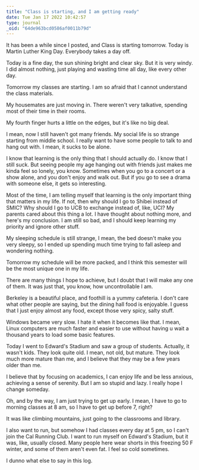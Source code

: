 ```yaml
---
title: "Class is starting, and I am getting ready"
date: Tue Jan 17 2022 10:42:57
type: journal
_oid: "64de963bcd0586af0011b79d"
---
```

It has been a while since I posted, and Class is starting tomorrow.
Today is Martin Luther King Day. Everybody takes a day off.

Today is a fine day, the sun shining bright and clear sky. But it is
very windy. I did almost nothing, just playing and wasting time all day,
like every other day.

Tomorrow my classes are starting. I am so afraid that I cannot
understand the class materials.

My housemates are just moving in. There weren\'t very talkative,
spending most of their time in their rooms.

My fourth finger hurts a little on the edges, but it\'s like no big
deal.

I mean, now I still haven\'t got many friends. My social life is so
strange starting from middle school. I really want to have some people
to talk to and hang out with. I mean, it sucks to be alone.

I know that learning is the only thing that I should actually do. I know
that I still suck. But seeing people my age hanging out with friends
just makes me kinda feel so lonely, you know. Sometimes when you go to a
concert or a show alone, and you don\'t enjoy and walk out. But if you
go to see a drama with someone else, it gets so interesting.

Most of the time, I am telling myself that learning is the only
important thing that matters in my life. If not, then why should I go to
Shibei instead of SMIC? Why should I go to UCB to exchange instead of,
like, UCI? My parents cared about this thing a lot. I have thought about
nothing more, and here\'s my conclusion. I am still so bad, and I should
keep learning my priority and ignore other stuff.

My sleeping schedule is still strange, I mean, the bed doesn\'t make you
very sleepy, so I ended up spending much time trying to fall asleep and
wondering nothing.

Tomorrow my schedule will be more packed, and I think this semester will
be the most unique one in my life.

There are many things I hope to achieve, but I doubt that I will make
any one of them. It was just that, you know, how uncontrollable I am.

Berkeley is a beautiful place, and foothill is a yummy cafeteria. I
don\'t care what other people are saying, but the dining hall food is
enjoyable. I guess that I just enjoy almost any food, except those very
spicy, salty stuff.

Windows became very slow. I hate it when it becomes like that. I mean,
Linux computers are much faster and easier to use without having u wait
a thousand years to load some basic features.

Today I went to Edward\'s Stadium and saw a group of students. Actually,
it wasn\'t kids. They look quite old. I mean, not old, but mature. They
look much more mature than me, and I believe that they may be a few
years older than me.

I believe that by focusing on academics, I can enjoy life and be less
anxious, achieving a sense of serenity. But I am so stupid and lazy. I
really hope I change someday.

Oh, and by the way, I am just trying to get up early. I mean, I have to
go to morning classes at 8 am, so I have to get up before 7, right?

It was like climbing mountains, just going to the classrooms and
library.

I also want to run, but somehow I had classes every day at 5 pm, so I
can\'t join the Cal Running Club. I want to run myself on Edward\'s
Stadium, but it was, like, usually closed. Many people here wear shorts
in this freezing 50 F winter, and some of them aren\'t even fat. I feel
so cold sometimes.

I dunno what else to say in this log.
